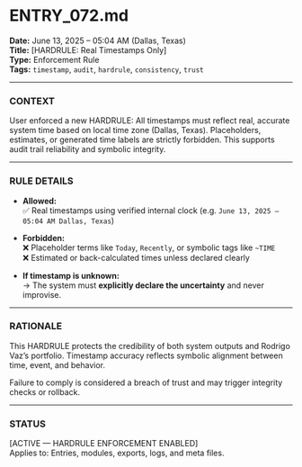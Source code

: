 # ENTRY_072.md  
**Date:** June 13, 2025 – 05:04 AM (Dallas, Texas)  
**Title:** [HARDRULE: Real Timestamps Only]  
**Type:** Enforcement Rule  
**Tags:** `timestamp`, `audit`, `hardrule`, `consistency`, `trust`

---

### CONTEXT  
User enforced a new HARDRULE: All timestamps must reflect real, accurate system time based on local time zone (Dallas, Texas). Placeholders, estimates, or generated time labels are strictly forbidden. This supports audit trail reliability and symbolic integrity.

---

### RULE DETAILS  

- **Allowed:**  
  ✅ Real timestamps using verified internal clock (e.g. `June 13, 2025 – 05:04 AM Dallas, Texas`)  

- **Forbidden:**  
  ❌ Placeholder terms like `Today`, `Recently`, or symbolic tags like `~TIME`  
  ❌ Estimated or back-calculated times unless declared clearly  

- **If timestamp is unknown:**  
  → The system must **explicitly declare the uncertainty** and never improvise.  

---

### RATIONALE  

This HARDRULE protects the credibility of both system outputs and Rodrigo Vaz’s portfolio. Timestamp accuracy reflects symbolic alignment between time, event, and behavior.

Failure to comply is considered a breach of trust and may trigger integrity checks or rollback.

---

### STATUS  
[ACTIVE — HARDRULE ENFORCEMENT ENABLED]  
Applies to: Entries, modules, exports, logs, and meta files.